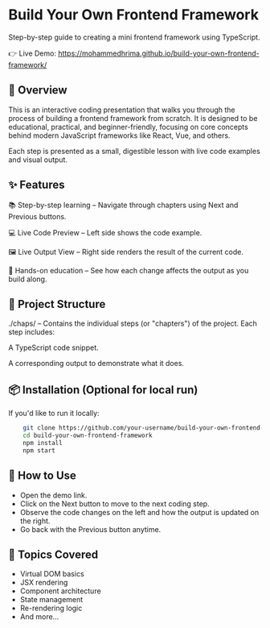 # Build Your Own Frontend Framework
Step-by-step guide to creating a mini frontend framework using TypeScript.

👉 Live Demo: https://mohammedhrima.github.io/build-your-own-frontend-framework/

## 🚀 Overview
This is an interactive coding presentation that walks you through the process of building a frontend framework from scratch. It is designed to be educational, practical, and beginner-friendly, focusing on core concepts behind modern JavaScript frameworks like React, Vue, and others.

Each step is presented as a small, digestible lesson with live code examples and visual output.

## ✨ Features
📚 Step-by-step learning – Navigate through chapters using Next and Previous buttons.

💻 Live Code Preview – Left side shows the code example.

🖼️ Live Output View – Right side renders the result of the current code.

🧠 Hands-on education – See how each change affects the output as you build along.

## 📂 Project Structure
./chaps/ – Contains the individual steps (or "chapters") of the project. Each step includes:

A TypeScript code snippet.

A corresponding output to demonstrate what it does.


## 📦 Installation (Optional for local run)
If you'd like to run it locally:

```bash
    git clone https://github.com/your-username/build-your-own-frontend-framework.git
    cd build-your-own-frontend-framework
    npm install
    npm start
```

## 🧭 How to Use
- Open the demo link.
- Click on the Next button to move to the next coding step.
- Observe the code changes on the left and how the output is updated on the right.
- Go back with the Previous button anytime.

## 📖 Topics Covered
- Virtual DOM basics
- JSX rendering
- Component architecture
- State management
- Re-rendering logic
- And more…

